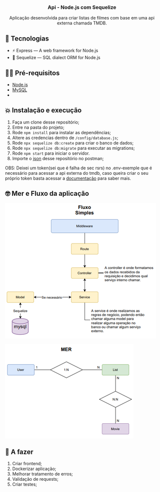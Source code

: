 <h3 align="center">
  Api - Node.js com Sequelize
</h3>

<p align="center">Aplicação desenvolvida para criar listas de filmes com base em uma api externa chamada TMDB.
</p>

## 👾 Tecnologias

- ⚡ Express — A web framework for Node.js
- 💾 Sequelize — SQL dialect ORM for Node.js

## ✋🏻 Pré-requisitos

- [Node.js](https://nodejs.org/en/)
- [MySQL](https://dev.mysql.com/downloads/installer/)
- 
## 💥 Instalação e execução

1. Faça um clone desse repositório;
2. Entre na pasta do projeto;
3. Rode `npm install` para instalar as dependências;
4. Altere as credencias dentro de `/config/database.js`;
5. Rode `npx sequelize db:create` para criar o banco de dados;
6. Rode `npx sequelize db:migrate` para executar as migrations;
7. Rode `npm start` para iniciar o servidor.
8. Importe o [json](https://www.getpostman.com/collections/8642e16e368758d9fcca) desse repositório no postman;

OBS: Deixei um token(sei que é falha de sec rsrs) no .env-exemple que é necessário para acessar a api externa do tmdb, caso queira criar o seu próprio token basta acessar a [documentação](https://developers.themoviedb.org/3/getting-started/authentication) para saber mais.


## 🤓 Mer e Fluxo da aplicação
![Screenshot](/docs/fluxo.PNG)

![Screenshot](/docs/mer.PNG)
## 🧐 A fazer

1. Criar frontend;
2. Dockerizar aplicação;
3. Melhorar tratamento de erros;
4. Validação de requests;
5. Criar testes;

